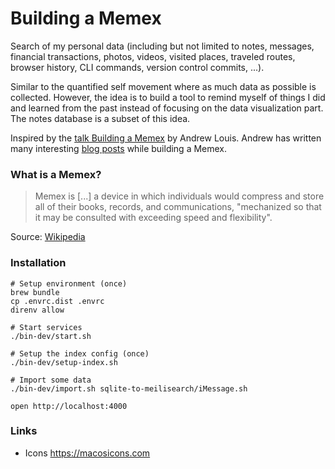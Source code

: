 # Building a Memex

Search of my personal data (including but not limited to notes, messages, financial transactions, 
photos, videos, visited places, traveled routes, browser history, CLI commands,
version control commits, ...). 

Similar to the quantified self movement where as much data as possible is collected. 
However, the idea is to build a tool to remind myself of things I did and learned from 
the past instead of focusing on the data visualization part. The notes database is a 
subset of this idea. 

Inspired by the [talk Building a Memex](https://www.youtube.com/watch?v=DFWxvQn4cf8&t=1616s) by Andrew Louis.
Andrew has written many interesting [blog posts](https://hyfen.net/memex/) while building a Memex.

### What is a Memex?

> Memex is [...] a device in which individuals would compress and store 
> all of their books, records, and communications, "mechanized so that 
> it may be consulted with exceeding speed and flexibility".

Source: [Wikipedia](https://en.wikipedia.org/wiki/Memex)

### Installation
```
# Setup environment (once)
brew bundle
cp .envrc.dist .envrc
direnv allow

# Start services
./bin-dev/start.sh

# Setup the index config (once)
./bin-dev/setup-index.sh

# Import some data
./bin-dev/import.sh sqlite-to-meilisearch/iMessage.sh

open http://localhost:4000
```

### Links
- Icons https://macosicons.com
